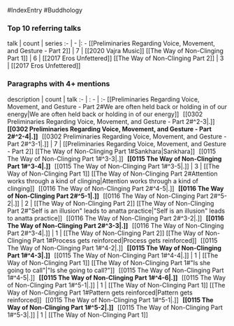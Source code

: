 #IndexEntry #Buddhology

### Top 10 referring talks
talk | count | series
:- | - |: -
[[Preliminaries Regarding Voice, Movement, and Gesture - Part 2]] | 7 | [[2020 Vajra Music]]
[[The Way of Non-Clinging Part 1]] | 6 | [[2017 Eros Unfettered]]
[[The Way of Non-Clinging Part 2]] | 3 | [[2017 Eros Unfettered]]

### Paragraphs with 4+ mentions
description | count | talk
:- | : - | :-
[[Preliminaries Regarding Voice, Movement, and Gesture - Part 2#We are often held back or holding in of our energy\|We are often held back or holding in of our energy]] &nbsp;&nbsp;[[0302 Preliminaries Regarding Voice, Movement, and Gesture - Part 2#^2-3\|.]] &nbsp; **[[0302 Preliminaries Regarding Voice, Movement, and Gesture - Part 2#^2-4\|.]]** &nbsp; [[0302 Preliminaries Regarding Voice, Movement, and Gesture - Part 2#^3-1\|.]] | 7 | [[Preliminaries Regarding Voice, Movement, and Gesture - Part 2]]
[[The Way of Non-Clinging Part 1#Sankhara\|Sankhara]] &nbsp;&nbsp;[[0115 The Way of Non-Clinging Part 1#^3-3\|.]] &nbsp; **[[0115 The Way of Non-Clinging Part 1#^3-4\|.]]** &nbsp; [[0115 The Way of Non-Clinging Part 1#^3-5\|.]] | 3 | [[The Way of Non-Clinging Part 1]]
[[The Way of Non-Clinging Part 2#Attention works through a kind of clinging\|Attention works through a kind of clinging]] &nbsp;&nbsp;[[0116 The Way of Non-Clinging Part 2#^4-5\|.]] &nbsp; **[[0116 The Way of Non-Clinging Part 2#^5-1\|.]]** &nbsp; [[0116 The Way of Non-Clinging Part 2#^5-2\|.]] | 2 | [[The Way of Non-Clinging Part 2]]
[[The Way of Non-Clinging Part 2#"Self is an illusion" leads to anatta practice\|"Self is an illusion" leads to anatta practice]] &nbsp;&nbsp;[[0116 The Way of Non-Clinging Part 2#^3-2\|.]] &nbsp; **[[0116 The Way of Non-Clinging Part 2#^3-3\|.]]** &nbsp; [[0116 The Way of Non-Clinging Part 2#^3-4\|.]] | 1 | [[The Way of Non-Clinging Part 2]]
[[The Way of Non-Clinging Part 1#Process gets reinforced\|Process gets reinforced]] &nbsp;&nbsp;[[0115 The Way of Non-Clinging Part 1#^4-2\|.]] &nbsp; **[[0115 The Way of Non-Clinging Part 1#^4-3\|.]]** &nbsp; [[0115 The Way of Non-Clinging Part 1#^4-4\|.]] | 1 | [[The Way of Non-Clinging Part 1]]
[[The Way of Non-Clinging Part 1#"Is she going to call"\|"Is she going to call?"]] &nbsp;&nbsp;[[0115 The Way of Non-Clinging Part 1#^4-5\|.]] &nbsp; **[[0115 The Way of Non-Clinging Part 1#^4-6\|.]]** &nbsp; [[0115 The Way of Non-Clinging Part 1#^5-1\|.]] | 1 | [[The Way of Non-Clinging Part 1]]
[[The Way of Non-Clinging Part 1#Pattern gets reinforced\|Pattern gets reinforced]] &nbsp;&nbsp;[[0115 The Way of Non-Clinging Part 1#^5-1\|.]] &nbsp; **[[0115 The Way of Non-Clinging Part 1#^5-2\|.]]** &nbsp; [[0115 The Way of Non-Clinging Part 1#^5-3\|.]] | 1 | [[The Way of Non-Clinging Part 1]]

